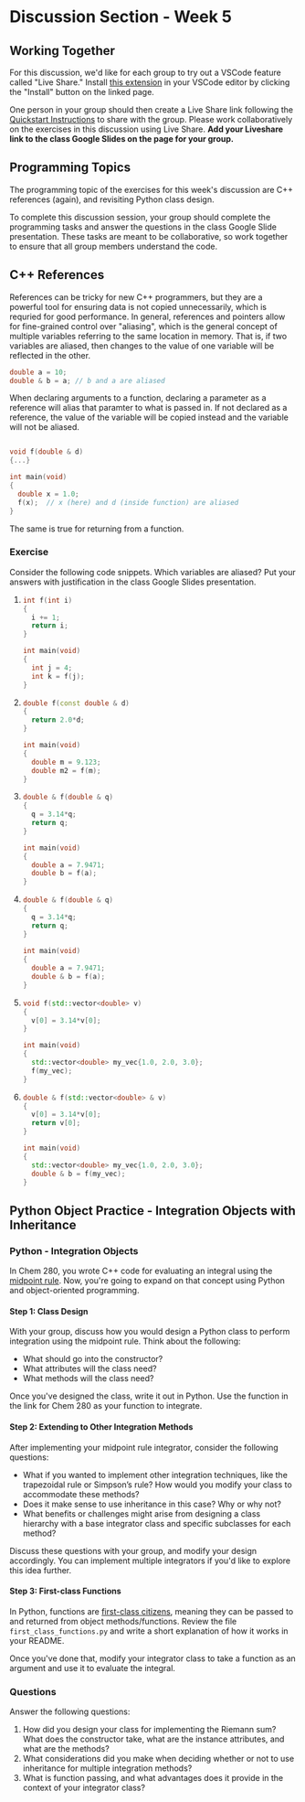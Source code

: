# Discussion Section - Week 5

## Working Together
For this discussion, we'd like for each group to try out a VSCode feature called "Live Share." Install [this extension](https://marketplace.visualstudio.com/items?itemName=MS-vsliveshare.vsliveshare) in your VSCode editor by clicking the "Install" button on the linked page.

One person in your group should then create a Live Share link following the [Quickstart Instructions](https://marketplace.visualstudio.com/items?itemName=MS-vsliveshare.vsliveshare) to share with the group. Please work collaboratively on the exercises in this discussion using Live Share. **Add your Liveshare link to the class Google Slides on the page for your group.**

## Programming Topics

The programming topic of the exercises for this week's discussion are C++ references (again), and revisiting Python class design.

To complete this discussion session, your group should complete the programming tasks and answer the questions in the class Google Slide presentation.
These tasks are meant to be collaborative, so work together to ensure that all group members understand the code.

## C++ References

References can be tricky for new C++ programmers, but they are a powerful tool for ensuring data is not copied unnecessarily, which is requried for good performance.
In general, references and pointers allow for fine-grained control over "aliasing", which is the general concept of multiple variables referring
to the same location in memory. That is, if two variables are aliased, then changes to the value of one variable will be reflected in the other.

```c++
double a = 10;
double & b = a; // b and a are aliased
```

When declaring arguments to a function, declaring a parameter as a reference will alias that paramter to what is passed in. If not declared as
a reference, the value of the variable will be copied instead and the variable will not be aliased.

```c++

void f(double & d)
{...}

int main(void)
{
  double x = 1.0;
  f(x);  // x (here) and d (inside function) are aliased
}
```

The same is true for returning from a function.

### Exercise

Consider the following code snippets. Which variables are aliased? Put your answers with justification in the class Google Slides presentation.

1. ```c++
   int f(int i)
   {
     i += 1;
     return i;
   }
   
   int main(void)
   {
     int j = 4;
     int k = f(j);
   }
   ```

1. ```c++
   double f(const double & d)
   {
     return 2.0*d;
   }
   
   int main(void)
   {
     double m = 9.123;
     double m2 = f(m);
   }
   ```

1. ```c++
   double & f(double & q)
   {
     q = 3.14*q;
     return q;
   }
   
   int main(void)
   {
     double a = 7.9471;
     double b = f(a);
   }
   ```

1. ```c++
   double & f(double & q)
   {
     q = 3.14*q;
     return q;
   }
  
   int main(void)
   {
     double a = 7.9471;
     double & b = f(a);
   }
   ```


1. ```c++
   void f(std::vector<double> v)
   {
     v[0] = 3.14*v[0];
   }
   
   int main(void)
   {
     std::vector<double> my_vec{1.0, 2.0, 3.0};
     f(my_vec);
   }
   ```

1. ```c++
   double & f(std::vector<double> & v)
   {
     v[0] = 3.14*v[0];
     return v[0];
   }
   
   int main(void)
   {
     std::vector<double> my_vec{1.0, 2.0, 3.0};
     double & b = f(my_vec);
   }
   ```

## Python Object Practice - Integration Objects with Inheritance

### Python - Integration Objects

In Chem 280, you wrote C++ code for evaluating an integral using the [midpoint rule](https://msse-chem-280-2024.github.io/day6/group-assignment.html#coding-assignment). 
Now, you're going to expand on that concept using Python and object-oriented programming.

#### Step 1: Class Design
With your group, discuss how you would design a Python class to perform integration using the midpoint rule. Think about the following:

- What should go into the constructor?
- What attributes will the class need?
- What methods will the class need?

Once you've designed the class, write it out in Python. Use the function in the link for Chem 280 as your function to integrate.

#### Step 2: Extending to Other Integration Methods
After implementing your midpoint rule integrator, consider the following questions:

- What if you wanted to implement other integration techniques, like the trapezoidal rule or Simpson’s rule? How would you modify your class to accommodate these methods?
- Does it make sense to use inheritance in this case? Why or why not?
- What benefits or challenges might arise from designing a class hierarchy with a base integrator class and specific subclasses for each method?

Discuss these questions with your group, and modify your design accordingly. You can implement multiple integrators if you'd like to explore this idea further.

#### Step 3: First-class Functions
In Python, functions are [first-class citizens](https://en.wikipedia.org/wiki/First-class_citizen), meaning they can be passed to and returned from object methods/functions. Review the file `first_class_functions.py` and write a short explanation of how it works in your README. 

Once you've done that, modify your integrator class to take a function as an argument and use it to evaluate the integral.

### Questions
Answer the following questions:

1. How did you design your class for implementing the Riemann sum? What does the constructor take, what are the instance attributes, and what are the methods?
2. What considerations did you make when deciding whether or not to use inheritance for multiple integration methods?
3. What is function passing, and what advantages does it provide in the context of your integrator class?


